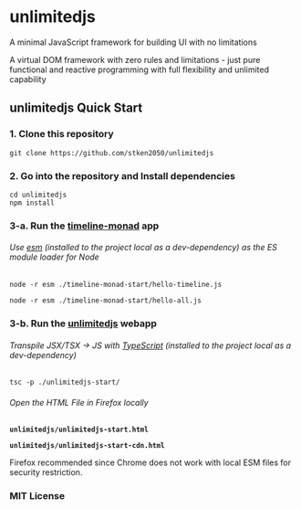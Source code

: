 # unlimitedjs
A minimal JavaScript framework for building UI with no limitations

A virtual DOM framework with zero rules and limitations - just pure functional and reactive programming with full flexibility and unlimited capability

## unlimitedjs Quick Start

### 1. Clone this repository

```
git clone https://github.com/stken2050/unlimitedjs
```

### 2. Go into the repository and Install dependencies

```
cd unlimitedjs
npm install
```

### 3-a. Run the [timeline-monad](https://github.com/stken2050/timeline-monad/) app

###### Use [esm](https://www.npmjs.com/package/esm) (installed to the project local as a dev-dependency) as the ES module loader for Node 
```
node -r esm ./timeline-monad-start/hello-timeline.js

node -r esm ./timeline-monad-start/hello-all.js
```

### 3-b. Run the [unlimitedjs](https://github.com/stken2050/unlimitedjs) webapp

###### Transpile JSX/TSX -> JS with [TypeScript](https://www.typescriptlang.org/) (installed to the project local as a dev-dependency)

```
tsc -p ./unlimitedjs-start/
```

###### Open the HTML File in Firefox locally

**`unlimitedjs/unlimitedjs-start.html`**

**`unlimitedjs/unlimitedjs-start-cdn.html`**

Firefox recommended since Chrome does not work with local ESM files for security restriction.

### MIT License
